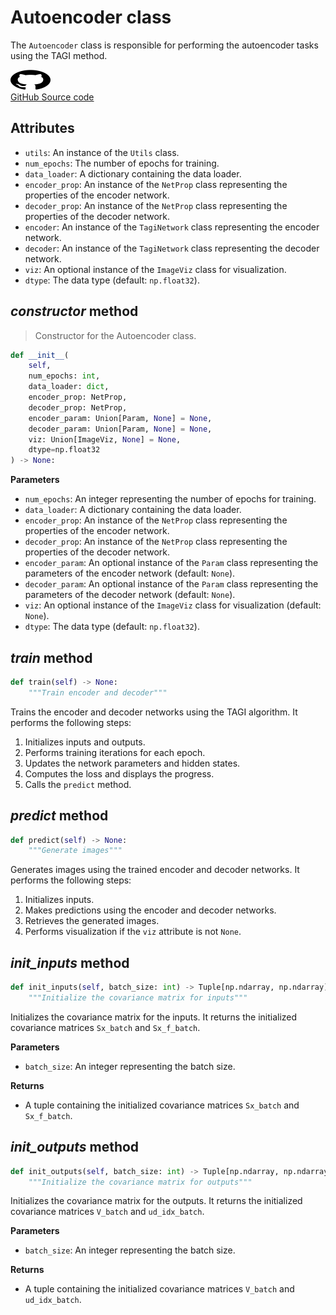 # Autoencoder class

The `Autoencoder` class is responsible for performing the autoencoder tasks using the TAGI method.

<a href="https://github.com/miquelflorensa/cuTAGI/blob/main/python_examples/autoencoder.py" class="github-link">
  <div class="github-icon-container">
    <img src="../images/GitHub-Mark.png" alt="GitHub" height="32" width="64">
  </div>
  <div class="github-text-container">
    GitHub Source code
  </div>
</a>

## Attributes

- `utils`: An instance of the `Utils` class.
- `num_epochs`: The number of epochs for training.
- `data_loader`: A dictionary containing the data loader.
- `encoder_prop`: An instance of the `NetProp` class representing the properties of the encoder network.
- `decoder_prop`: An instance of the `NetProp` class representing the properties of the decoder network.
- `encoder`: An instance of the `TagiNetwork` class representing the encoder network.
- `decoder`: An instance of the `TagiNetwork` class representing the decoder network.
- `viz`: An optional instance of the `ImageViz` class for visualization.
- `dtype`: The data type (default: `np.float32`).

## *constructor* method

> Constructor for the Autoencoder class.

```python
def __init__(
    self,
    num_epochs: int,
    data_loader: dict,
    encoder_prop: NetProp,
    decoder_prop: NetProp,
    encoder_param: Union[Param, None] = None,
    decoder_param: Union[Param, None] = None,
    viz: Union[ImageViz, None] = None,
    dtype=np.float32
) -> None:
```

**Parameters**
- `num_epochs`: An integer representing the number of epochs for training.
- `data_loader`: A dictionary containing the data loader.
- `encoder_prop`: An instance of the `NetProp` class representing the properties of the encoder network.
- `decoder_prop`: An instance of the `NetProp` class representing the properties of the decoder network.
- `encoder_param`: An optional instance of the `Param` class representing the parameters of the encoder network (default: `None`).
- `decoder_param`: An optional instance of the `Param` class representing the parameters of the decoder network (default: `None`).
- `viz`: An optional instance of the `ImageViz` class for visualization (default: `None`).
- `dtype`: The data type (default: `np.float32`).

## *train* method

```python
def train(self) -> None:
    """Train encoder and decoder"""
```

Trains the encoder and decoder networks using the TAGI algorithm. It performs the following steps:
1. Initializes inputs and outputs.
2. Performs training iterations for each epoch.
3. Updates the network parameters and hidden states.
4. Computes the loss and displays the progress.
5. Calls the `predict` method.

## *predict* method

```python
def predict(self) -> None:
    """Generate images"""
```

Generates images using the trained encoder and decoder networks. It performs the following steps:
1. Initializes inputs.
2. Makes predictions using the encoder and decoder networks.
3. Retrieves the generated images.
4. Performs visualization if the `viz` attribute is not `None`.

## *init_inputs* method

```python
def init_inputs(self, batch_size: int) -> Tuple[np.ndarray, np.ndarray]:
    """Initialize the covariance matrix for inputs"""
```

Initializes the covariance matrix for the inputs. It returns the initialized covariance matrices `Sx_batch` and `Sx_f_batch`.



**Parameters**
- `batch_size`: An integer representing the batch size.

**Returns**
- A tuple containing the initialized covariance matrices `Sx_batch` and `Sx_f_batch`.

## *init_outputs* method

```python
def init_outputs(self, batch_size: int) -> Tuple[np.ndarray, np.ndarray]:
    """Initialize the covariance matrix for outputs"""
```

Initializes the covariance matrix for the outputs. It returns the initialized covariance matrices `V_batch` and `ud_idx_batch`.

**Parameters**
- `batch_size`: An integer representing the batch size.

**Returns**
- A tuple containing the initialized covariance matrices `V_batch` and `ud_idx_batch`.
